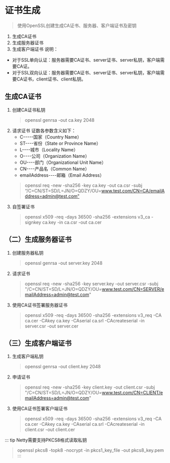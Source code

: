# 证书生成
> 使用OpenSSL创建生成CA证书、服务器、客户端证书及密钥

1. 生成CA证书
2. 生成服务器证书
3. 生成客户端证书
说明：
-  对于SSL单向认证：服务器需要CA证书、server证书、server私钥，客户端需要CA证。
-  对于SSL双向认证：服务器需要CA证书、server证书、server私钥，客户端需要CA证书，client证书、client私钥。
## 生成CA证书
1. 创建CA证书私钥
   > openssl genrsa -out ca.key 2048
2. 请求证书
   证数各参数含义如下：
   -  C-----国家（Country Name）
   -  ST----省份（State or Province Name）
   -  L----城市（Locality Name）
   -  O----公司（Organization Name）
   -  OU----部门（Organizational Unit Name）
   -  CN----产品名（Common Name）
   -  emailAddress----邮箱（Email Address）
   > openssl req -new -sha256 -key ca.key -out ca.csr -subj “/C=CN/ST=SD/L=JN/O=QDZY/OU=www.test.com/CN=CA/emailAddress=admin@test.com”
3. 自签署证书
   > openssl x509 -req -days 36500 -sha256 -extensions v3_ca -signkey ca.key -in ca.csr -out ca.cer
## （二）生成服务器证书
1. 创建服务器私钥
   > openssl genrsa  -out server.key 2048
2. 请求证书
   > openssl req -new -sha256 -key server.key -out server.csr -subj "/C=CN/ST=SD/L=JN/O=QDZY/OU=www.test.com/CN=SERVER/emailAddress=admin@test.com"
3. 使用CA证书签署服务器证书
   > openssl x509 -req -days 36500 -sha256 -extensions v3_req  -CA  ca.cer -CAkey ca.key  -CAserial ca.srl  -CAcreateserial -in server.csr -out server.cer
## （三）生成客户端证书
1. 生成客户端私钥
   > openssl genrsa  -out client.key 2048
2. 申请证书
   > openssl req -new -sha256 -key client.key  -out client.csr -subj "/C=CN/ST=SD/L=JN/O=QDZY/OU=www.test.com/CN=CLIENT/emailAddress=admin@test.com"
3. 使用CA证书签署客户端证书
   > openssl x509 -req -days 36500 -sha256 -extensions v3_req  -CA  ca.cer -CAkey ca.key  -CAserial ca.srl  -CAcreateserial -in client.csr -out client.cer

::: tip
Netty需要支持PKCS8格式读取私钥
> openssl pkcs8 -topk8 -nocrypt -in pkcs1_key_file -out pkcs8_key.pem
:::